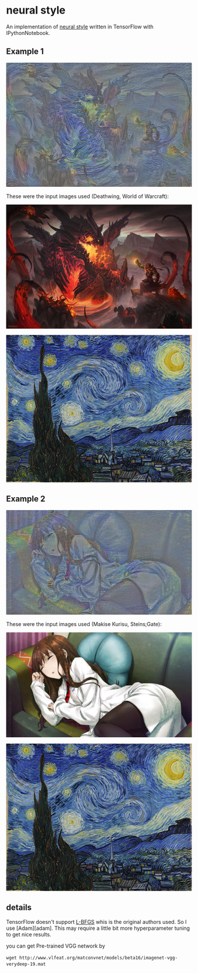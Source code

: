 # neural style

An implementation of [neural style][paper] written in TensorFlow with IPythonNotebook.

## Example 1

![output](images/output_deathwing.jpg)

These were the input images used (Deathwing, World of Warcraft):

![input-content](images/deathwing.jpg)

![input-style](images/style1.jpg)

## Example 2

![output](images/output_makise.jpg)

These were the input images used (Makise Kurisu, Steins;Gate):

![input-content](images/makise.jpg)

![input-style](images/style1.jpg)

## details

TensorFlow doesn't support [L-BFGS][l-bfgs] whis is the original authors used.
So I use [Adam][adam]. This may require a little bit more hyperparameter tuning to get nice results.

you can get Pre-trained VGG network by

`wget http://www.vlfeat.org/matconvnet/models/beta16/imagenet-vgg-verydeep-19.mat`

[paper]: http://arxiv.org/pdf/1508.06576v2.pdf
[l-bfgs]: https://en.wikipedia.org/wiki/Limited-memory_BFGS
